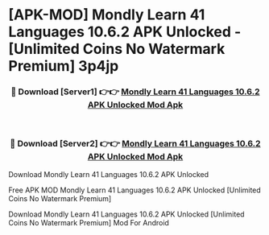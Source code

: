 # [APK-MOD] Mondly  Learn 41 Languages 10.6.2 APK Unlocked - [Unlimited Coins No Watermark Premium] 3p4jp



<div align="center">
<h3>🔴 Download [Server1] 👉👉 <a href="https://momento.my/?title=Mondly__Learn_41_Languages_10.6.2_APK_Unlocked">Mondly  Learn 41 Languages 10.6.2 APK Unlocked Mod Apk</a></h3><br>

<h3>🔴 Download [Server2] 👉👉 <a href="https://momento.my/?title=Mondly__Learn_41_Languages_10.6.2_APK_Unlocked">Mondly  Learn 41 Languages 10.6.2 APK Unlocked Mod Apk</a></h3>
</div>



Download Mondly  Learn 41 Languages 10.6.2 APK Unlocked 

Free APK MOD Mondly  Learn 41 Languages 10.6.2 APK Unlocked [Unlimited Coins No Watermark Premium]

Download Mondly  Learn 41 Languages 10.6.2 APK Unlocked [Unlimited Coins No Watermark Premium] Mod For Android
